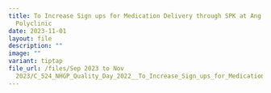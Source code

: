 ```yaml
---
title: To Increase Sign ups for Medication Delivery through SPK at Ang Mo Kio
  Polyclinic
date: 2023-11-01
layout: file
description: ""
image: ""
variant: tiptap
file_url: /files/Sep 2023 to Nov
  2023/C_524_NHGP_Quality_Day_2022__To_Increase_Sign_ups_for_Medication_Delivery_through_Self_Payment_Kiosk__SPK__at_Ang_Mo_Kio_Polyclinic.pdf
---
```

